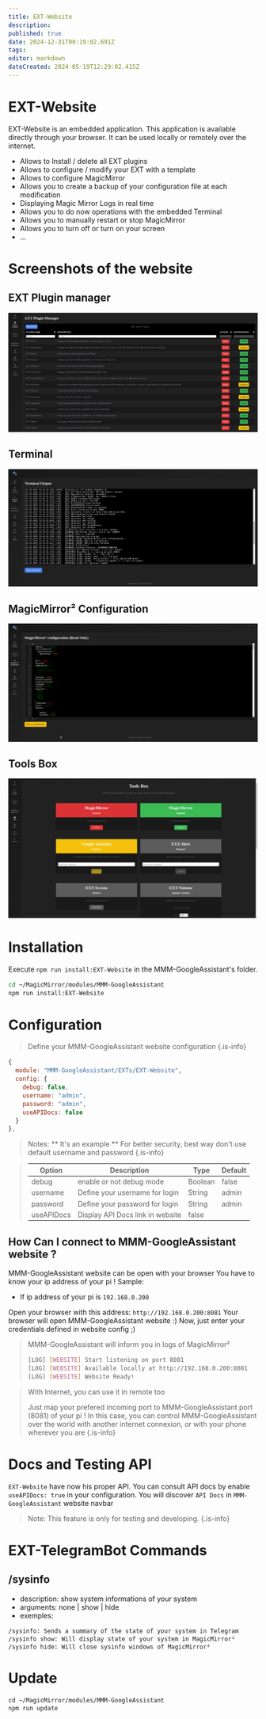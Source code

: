 ```yaml
---
title: EXT-Website
description: 
published: true
date: 2024-12-31T00:19:02.691Z
tags: 
editor: markdown
dateCreated: 2024-05-19T12:29:02.415Z
---
```


# EXT-Website

  EXT-Website is an embedded application.
  This application is available directly through your browser.
  It can be used locally or remotely over the internet.

  * Allows to Install / delete all EXT plugins
  * Allows to configure / modify your EXT with a template
  * Allows to configure MagicMirror
  * Allows you to create a backup of your configuration file at each modification
  * Displaying Magic Mirror Logs in real time
  * Allows you to do now operations with the embedded Terminal
  * Allows you to manually restart or stop MagicMirror
  * Allows you to turn off or turn on your screen
  * ...

# Screenshots of the website

## EXT Plugin manager
![plugin_manager.png](/resources/googleassistant/plugin_manager.png)
## Terminal
![terminal.png](/resources/googleassistant/terminal.png)
## MagicMirror² Configuration
![mm_config.png](/resources/googleassistant/mm_config.png)
## Tools Box
![toolsbox.png](/resources/googleassistant/toolsbox.png)

# Installation

Execute `npm run install:EXT-Website` in the MMM-GoogleAssistant's folder.
```sh
cd ~/MagicMirror/modules/MMM-GoogleAssistant
npm run install:EXT-Website
```

# Configuration

> Define your MMM-GoogleAssistant website configuration
{.is-info}

```js
{
  module: "MMM-GoogleAssistant/EXTs/EXT-Website",
  config: {
    debug: false,
    username: "admin",
    password: "admin",
    useAPIDocs: false
  }
},
```

> Notes:
>  ** It's an example
>  ** For better security, best way don't use default username and password
{.is-info}


> | Option  | Description | Type | Default |
> | ------- | --- | --- | --- |
> | debug | enable or not debug mode | Boolean | false
> | username | Define your username for login | String | admin
> | password | Define your password for login | String | admin
> | useAPIDocs | Display API Docs link in website  | false

## How Can I connect to MMM-GoogleAssistant website ?

MMM-GoogleAssistant website can be open with your browser
You have to know your ip address of your pi !
Sample:
 * If ip address of your pi is `192.168.0.200`

Open your browser with this address: `http://192.168.0.200:8081`
Your browser will open MMM-GoogleAssistant website :)
Now, just enter your credentials defined in website config ;)

> MMM-GoogleAssistant will inform you in logs of MagicMirror²
>```sh
>[LOG] [WEBSITE] Start listening on port 8081
>[LOG] [WEBSITE] Available locally at http://192.168.0.200:8081
>[LOG] [WEBSITE] Website Ready!
>```

> With Internet, you can use it in remote too
>
> Just map your prefered incoming port to MMM-GoogleAssistant port (8081) of your pi !
> In this case, you can control MMM-GoogleAssistant over the world with another internet connexion, or with your phone wherever you are
{.is-info}

# Docs and Testing API
`EXT-Website` have now his proper API.
You can consult API docs by enable `useAPIDocs: true` in your configuration.
You will discover `API Docs` in `MMM-GoogleAssistant` website navbar

> Note:
> This feature is only for testing and developing.
{.is-info}


# EXT-TelegramBot Commands

## /sysinfo
 - description: show system informations of your system
 - arguments: none | show | hide
 - exemples:
```
/sysinfo: Sends a summary of the state of your system in Telegram
/sysinfo show: Will display state of your system in MagicMirror²
/sysinfo hide: Will close sysinfo windows of MagicMirror²
```

# Update
```
cd ~/MagicMirror/modules/MMM-GoogleAssistant
npm run update
```
